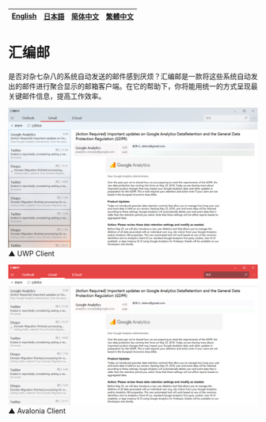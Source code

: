 [English][en]|[日本語][jp]|[简体中文][zh-chs]|[繁體中文][zh-cht]
-|-|-|-

[en]: /README.md
[jp]: /README.jp.md
[zh-chs]: /README.zh-chs.md
[zh-cht]: /README.zh-cht.md

# 汇编邮

是否对杂七杂八的系统自动发送的邮件感到厌烦？汇编邮是一款将这些系统自动发出的邮件进行聚合显示的邮箱客户端。在它的帮助下，你将能用统一的方式呈现最关键邮件信息，提高工作效率。

![UWP Client](/docs/assets/2018-04-15-19-15-57.png)  
▲ UWP Client

![Avalonia Client](/docs/assets/2018-04-15-19-18-15.png)  
▲ Avalonia Client
